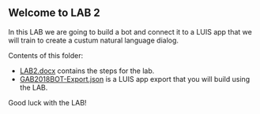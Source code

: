 ## Welcome to LAB 2

In this LAB we are going to build a bot and connect it to a LUIS app that we will train to create a custum natural language dialog.

Contents of this folder:
* [LAB2.docx](https://github.com/Rubicon-BV/GlobalAzureBootcamp2018/blob/master/Lab2/Lab%202.docx) contains the steps for the lab.
* [GAB2018BOT-Export.json](https://github.com/Rubicon-BV/GlobalAzureBootcamp2018/blob/master/Lab2/GAB2018BOT-Export.json) is a LUIS app export that you will build using the LAB.

Good luck with the LAB!
